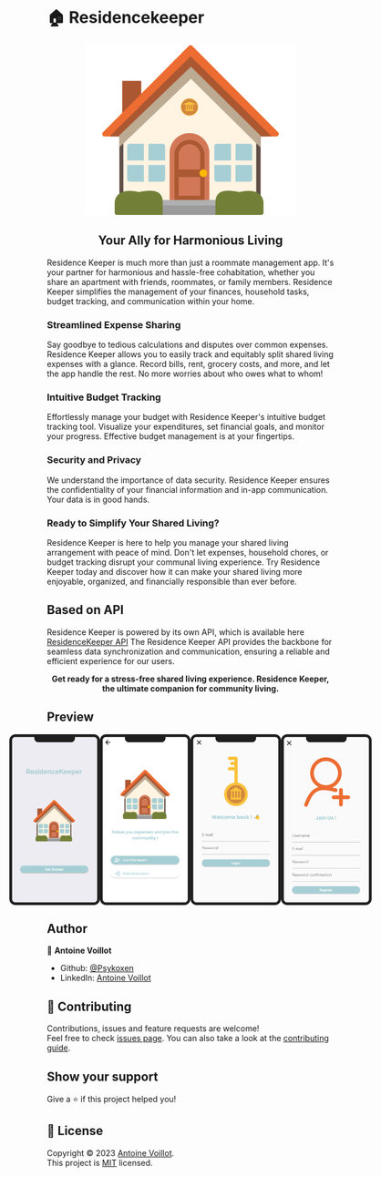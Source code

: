 # 🏠 Residencekeeper

<div align="center">
  <img src="readme/residencekeeper.png" height=300>
  
  ## Your Ally for Harmonious Living
  
</div>

Residence Keeper is much more than just a roommate management app. It's your partner for harmonious and hassle-free cohabitation, whether you share an apartment with friends, roommates, or family members. Residence Keeper simplifies the management of your finances, household tasks, budget tracking, and communication within your home.

### Streamlined Expense Sharing

Say goodbye to tedious calculations and disputes over common expenses. Residence Keeper allows you to easily track and equitably split shared living expenses with a glance. Record bills, rent, grocery costs, and more, and let the app handle the rest. No more worries about who owes what to whom!

### Intuitive Budget Tracking

Effortlessly manage your budget with Residence Keeper's intuitive budget tracking tool. Visualize your expenditures, set financial goals, and monitor your progress. Effective budget management is at your fingertips.

### Security and Privacy

We understand the importance of data security. Residence Keeper ensures the confidentiality of your financial information and in-app communication. Your data is in good hands.

### Ready to Simplify Your Shared Living?

Residence Keeper is here to help you manage your shared living arrangement with peace of mind. Don't let expenses, household chores, or budget tracking disrupt your communal living experience. Try Residence Keeper today and discover how it can make your shared living more enjoyable, organized, and financially responsible than ever before.

## Based on API

Residence Keeper is powered by its own API, which is available here [ResidenceKeeper API](https://github.com/Psykoxen/ResidenceKeeper-API)
The Residence Keeper API provides the backbone for seamless data synchronization and communication, ensuring a reliable and efficient experience for our users.

<div align="center">
  
 **Get ready for a stress-free shared living experience. Residence Keeper, the ultimate companion for community living.**
 
</div>

## Preview

<div align="center">
<div style="display:flex; justify-content:center; align-items:center; ">
  <img src="readme/welcome.png" height=300>
  <img src="readme/logger.png" height=300>
  <img src="readme/login.png" height=300>
  <img src="readme/register.png" height=300>
</div>
</div>

## Author

👤 **Antoine Voillot**

- Github: [@Psykoxen](https://github.com/Psykoxen)
- LinkedIn: [Antoine Voillot](https://linkedin.com/in/www.linkedin.com/in/antoine-voillot)

## 🤝 Contributing

Contributions, issues and feature requests are welcome!<br />Feel free to check [issues page](https://github.com/Psykoxen/ResidenceKeeper/issues). You can also take a look at the [contributing guide](https://github.com/Psykoxen/ResidenceKeeper/blob/master/CONTRIBUTING.md).

## Show your support

Give a ⭐️ if this project helped you!

## 📝 License

Copyright © 2023 [Antoine Voillot](https://github.com/Psykoxen).<br />
This project is [MIT](https://github.com/Psykoxen/ResidenceKeeper/blob/master/LICENSE) licensed.
